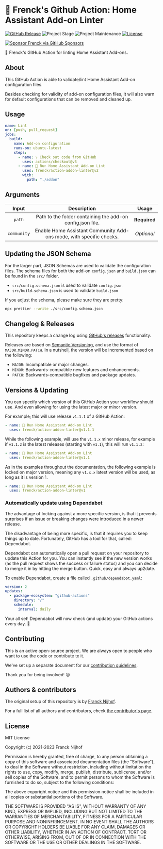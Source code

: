 # 🚀 Frenck's Github Action: Home Assistant Add-on Linter

[![GitHub Release][releases-shield]][releases]
![Project Stage][project-stage-shield]
![Project Maintenance][maintenance-shield]
[![License][license-shield]](LICENSE.md)

[![Sponsor Frenck via GitHub Sponsors][github-sponsors-shield]][github-sponsors]

🚀 Frenck's GitHub Action for linting Home Assistant Add-ons.

## About

This GitHub Action is able to validate/lint Home Assistant Add-on configuration
files.

Besides checking for validity of add-on configuration files, it will
also warn for default configurations that can be removed and cleaned up.

## Usage

```yaml
name: Lint
on: [push, pull_request]
jobs:
  build:
    name: Add-on configuration
    runs-on: ubuntu-latest
    steps:
      - name: ⤵️ Check out code from GitHub
        uses: actions/checkout@v3
      - name: 🚀 Run Home Assistant Add-on Lint
        uses: frenck/action-addon-linter@v2
        with:
          path: "./addon"
```

## Arguments

|    Input    |                             Description                             |    Usage     |
| :---------: | :-----------------------------------------------------------------: | :----------: |
|   `path`    |     Path to the folder containing the add-on config.json file.      | **Required** |
| `community` | Enable Home Assistant Community Add-ons mode, with specific checks. |  _Optional_  |

## Updating the JSON Schema

For the larger part, JSON Schemas are used to validate the configuration files.
The schema files for both the add-on `config.json` and `build.json` can be found
in the `src/` folder.

- `src/config.schema.json` is used to validate `config.json`
- `src/build.schema.json` is used to validate `build.json`

If you adjust the schema, please make sure they are pretty:

```bash
npx prettier --write ./src/config.schema.json
```

## Changelog & Releases

This repository keeps a change log using [GitHub's releases][releases]
functionality.

Releases are based on [Semantic Versioning][semver], and use the format
of `MAJOR.MINOR.PATCH`. In a nutshell, the version will be incremented
based on the following:

- `MAJOR`: Incompatible or major changes.
- `MINOR`: Backwards-compatible new features and enhancements.
- `PATCH`: Backwards-compatible bugfixes and package updates.

## Versions & Updating

You can specify which version of this GitHub Action your workflow should use.
And even allowing for using the latest major or minor version.

For example; this will use release `v1.1.1` of a GitHub Action:

```yaml
- name: 🚀 Run Home Assistant Add-on Lint
  uses: frenck/action-addon-linter@v1.1.1
```

While the following example, will use the `v1.1.x` minor release, for example
if `v1.1.2` is the latest releases (starting with `v1.1`), this will run
`v1.1.2`:

```yaml
- name: 🚀 Run Home Assistant Add-on Lint
  uses: frenck/action-addon-linter@v1.1
```

As in the examples throughout the documentation, the following example is
locked on major version, meaning any `v1.x.x` latest version will be used,
as long as it is version 1.

```yaml
- name: 🚀 Run Home Assistant Add-on Lint
  uses: frenck/action-addon-linter@v1
```

### Automatically update using Dependabot

The advantage of locking against a more specific version, is that it prevents
surprises if an issue or breaking changes were introduced in a newer release.

The disadvantage of being more specific, is that it requires you to keep things
up to date. Fortunately, GitHub has a tool for that, called: Dependabot.

Dependabot can automatically open a pull request on your repository to update
this Action for you. You can instantly see if the new version works (as the
pull request shows the success or failure status) and you can decide to
merge it in by hitting the merge button. Quick, easy and always up2date.

To enable Dependabot, create a file called `.github/dependabot.yaml`:

```yaml
version: 2
updates:
  - package-ecosystem: "github-actions"
    directory: "/"
    schedule:
      interval: daily
```

Your all set! Dependabot will now check (and update) your GitHub actions
every day. 🤩

## Contributing

This is an active open-source project. We are always open to people who want to
use the code or contribute to it.

We've set up a separate document for our
[contribution guidelines](CONTRIBUTING.md).

Thank you for being involved! :heart_eyes:

## Authors & contributors

The original setup of this repository is by [Franck Nijhof][frenck].

For a full list of all authors and contributors,
check [the contributor's page][contributors].

## License

MIT License

Copyright (c) 2021-2023 Franck Nijhof

Permission is hereby granted, free of charge, to any person obtaining a copy
of this software and associated documentation files (the "Software"), to deal
in the Software without restriction, including without limitation the rights
to use, copy, modify, merge, publish, distribute, sublicense, and/or sell
copies of the Software, and to permit persons to whom the Software is
furnished to do so, subject to the following conditions:

The above copyright notice and this permission notice shall be included in all
copies or substantial portions of the Software.

THE SOFTWARE IS PROVIDED "AS IS", WITHOUT WARRANTY OF ANY KIND, EXPRESS OR
IMPLIED, INCLUDING BUT NOT LIMITED TO THE WARRANTIES OF MERCHANTABILITY,
FITNESS FOR A PARTICULAR PURPOSE AND NONINFRINGEMENT. IN NO EVENT SHALL THE
AUTHORS OR COPYRIGHT HOLDERS BE LIABLE FOR ANY CLAIM, DAMAGES OR OTHER
LIABILITY, WHETHER IN AN ACTION OF CONTRACT, TORT OR OTHERWISE, ARISING FROM,
OUT OF OR IN CONNECTION WITH THE SOFTWARE OR THE USE OR OTHER DEALINGS IN THE
SOFTWARE.

[contributors]: https://github.com/frenck/action-addon-linter/graphs/contributors
[frenck]: https://github.com/frenck
[github-sponsors-shield]: https://frenck.dev/wp-content/uploads/2019/12/github_sponsor.png
[github-sponsors]: https://github.com/sponsors/frenck
[license-shield]: https://img.shields.io/github/license/frenck/action-addon-linter.svg
[maintenance-shield]: https://img.shields.io/maintenance/yes/2023.svg
[project-stage-shield]: https://img.shields.io/badge/project%20stage-production%20ready-brightgreen.svg
[releases-shield]: https://img.shields.io/github/release/frenck/action-addon-linter.svg
[releases]: https://github.com/frenck/action-addon-linter/releases
[semver]: http://semver.org/spec/v2.0.0.html
